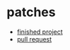 # patches
* [finished project](https://zakharovvu.github.io/patches/)
* [pull request](https://github.com/zakharovvu/patches/pull/1/files)
